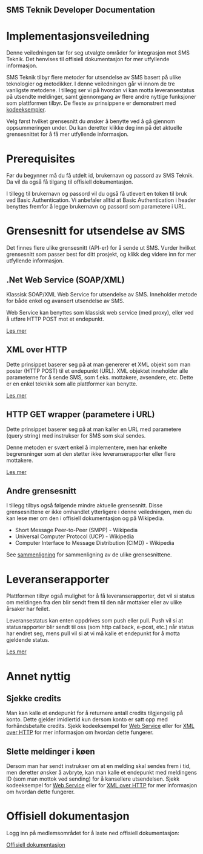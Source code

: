 ## SMS Teknik Developer Documentation

# Implementasjonsveiledning

Denne veiledningen tar for seg utvalgte områder for integrasjon mot SMS Teknik. Det henvises til offisiell dokumentasjon
for mer utfyllende informasjon.

SMS Teknik tilbyr flere metoder for utsendelse av SMS basert på ulike teknologier og metodikker. I denne veiledningen
går vi innom de tre vanligste metodene. I tillegg ser vi på hvordan vi kan motta leveransestatus på utsendte meldinger,
samt gjennomgang av flere andre nyttige funksjoner som plattformen tilbyr. De fleste av prinsippene er demonstrert med
[kodeeksempler](CodeExamples.html).

Velg først hvilket grensesnitt du ønsker å benytte ved å gå gjennom oppsummeringen under. Du kan deretter klikke deg inn
på det aktuelle grensesnittet for å få mer utfyllende informasjon.

# Prerequisites

Før du begynner må du få utdelt id, brukernavn og passord av SMS Teknik. Da vil da også få tilgang til offisiell
dokumentasjon.

I tillegg til brukernavn og passord vil du også få utlevert en token til bruk ved Basic Authentication. Vi anbefaler
alltid at Basic Authentication i header benyttes fremfor å legge brukernavn og passord som parametere i URL.

# Grensesnitt for utsendelse av SMS

Det finnes flere ulike grensesnitt (API-er) for å sende ut SMS. Vurder hvilket grensesnitt som passer best for ditt
prosjekt, og klikk deg videre inn for mer utfyllende informasjon.

## .Net Web Service (SOAP/XML)

Klassisk SOAP/XML Web Service for utsendelse av SMS. Inneholder metode for både enkel og avansert utsendelse av SMS.

Web Service kan benyttes som klassisk web service (med proxy), eller ved å utføre HTTP POST mot et endepunkt.

[Les mer](Guide-WS.html)

## XML over HTTP

Dette prinsippet baserer seg på at man genererer et XML objekt som man poster (HTTP POST) til et endepunkt (URL). XML
objektet inneholder alle parameterne for å sende SMS, som f.eks. mottakere, avsendere, etc. Dette er en enkel teknikk
som alle plattformer kan benytte.

[Les mer](Guide-XmlHttp.html)

## HTTP GET wrapper (parametere i URL)

Dette prinsippet baserer seg på at man kaller en URL med parametere (query string) med instrukser for SMS som skal
sendes.

Denne metoden er svært enkel å implementere, men har enkelte begrensninger som at den støtter ikke leveranserapporter
eller flere mottakere.

[Les mer](Guide-HttpGetWrapper.html)

## Andre grensesnitt

I tillegg tilbys også følgende mindre aktuelle grensesnitt. Disse grensesnittene er ikke omhandlet ytterligere i denne
veiledningen, men du kan lese mer om den i offisiell dokumentasjon og på Wikipedia.

- Short Message Peer-to-Peer (SMPP) - Wikipedia
- Universal Computer Protocol (UCP) - Wikipedia
- Computer Interface to Message Distribution (CIMD) - Wikipedia

See [sammenligning](comparison.html) for sammenligning av de ulike grensesnittene.

# Leveranserapporter

Plattformen tilbyr også mulighet for å få leveranserapporter, det vil si status om meldingen fra den blir sendt frem til
den når mottaker eller av ulike årsaker har feilet.

Leveransestatus kan enten oppdrives som push eller pull. Push vil si at statusrapporter blir sendt til oss (som http
callback, e-post, etc.) når status har endret seg, mens pull vil si at vi må kalle et endepunkt for å motta gjeldende
status.

[Les mer](Guide-DeliveryReports.html)

# Annet nyttig

## Sjekke credits

Man kan kalle et endepunkt for å returnere antall credits tilgjengelig på konto. Dette gjelder imidlertid kun dersom
konto er satt opp med forhåndsbetalte credits. 
Sjekk kodeeksempel for [Web Service](Guide-WS.html) eller for [XML over HTTP](Guide-XmlHttp.html) 
for mer informasjon om hvordan dette fungerer.

## Slette meldinger i køen

Dersom man har sendt instrukser om at en melding skal sendes frem i tid, men deretter ønsker å avbryte, kan man kalle et
endepunkt med meldingens ID (som man mottok ved sending) for å kansellere utsendelsen.
Sjekk kodeeksempel for [Web Service](Guide-WS.html) eller for [XML over HTTP](Guide-XmlHttp.html)
for mer informasjon om hvordan dette fungerer.

# Offisiell dokumentasjon

Logg inn på medlemsområdet for å laste ned offisiell dokumentasjon:

[Offisiell dokumentasjon](https://www.smsteknik.se/member/login/)